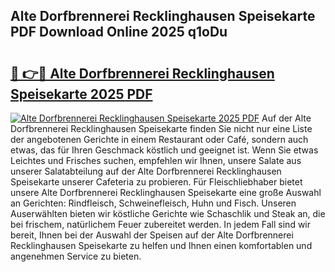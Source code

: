 ## Alte Dorfbrennerei Recklinghausen Speisekarte PDF Download Online 2025 q1oDu

# <h2><a href="http://gcam2au.nevu.top/?p=Alte+Dorfbrennerei+Recklinghausen+Speisekarte">🔗 👉🔴 Alte Dorfbrennerei Recklinghausen Speisekarte 2025 PDF</a></h2>

[![Alte Dorfbrennerei Recklinghausen Speisekarte 2025 PDF](https://i.imgur.com/dBaPXMq.png)](http://gcam2au.nevu.top/?p=Alte+Dorfbrennerei+Recklinghausen+Speisekarte)
Auf der Alte Dorfbrennerei Recklinghausen Speisekarte finden Sie nicht nur eine Liste der angebotenen Gerichte in einem Restaurant oder Café, sondern auch etwas, das für Ihren Geschmack köstlich und geeignet ist. Wenn Sie etwas Leichtes und Frisches suchen, empfehlen wir Ihnen, unsere Salate aus unserer Salatabteilung auf der Alte Dorfbrennerei Recklinghausen Speisekarte unserer Cafeteria zu probieren. Für Fleischliebhaber bietet unsere Alte Dorfbrennerei Recklinghausen Speisekarte eine große Auswahl an Gerichten: Rindfleisch, Schweinefleisch, Huhn und Fisch. Unseren Auserwählten bieten wir köstliche Gerichte wie Schaschlik und Steak an, die bei frischem, natürlichem Feuer zubereitet werden. In jedem Fall sind wir bereit, Ihnen bei der Auswahl der Speisen auf der Alte Dorfbrennerei Recklinghausen Speisekarte zu helfen und Ihnen einen komfortablen und angenehmen Service zu bieten.
